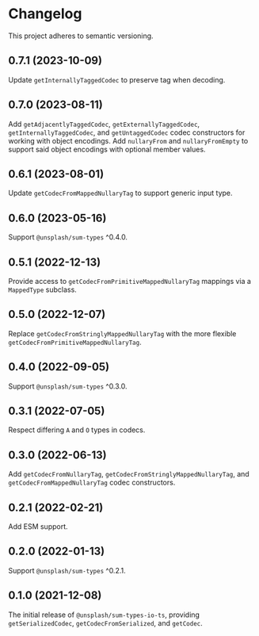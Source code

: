 # Changelog

This project adheres to semantic versioning.

## 0.7.1 (2023-10-09)

Update `getInternallyTaggedCodec` to preserve tag when decoding.

## 0.7.0 (2023-08-11)

Add `getAdjacentlyTaggedCodec`, `getExternallyTaggedCodec`, `getInternallyTaggedCodec`, and `getUntaggedCodec` codec constructors for working with object encodings. Add `nullaryFrom` and `nullaryFromEmpty` to support said object encodings with optional member values.

## 0.6.1 (2023-08-01)

Update `getCodecFromMappedNullaryTag` to support generic input type.

## 0.6.0 (2023-05-16)

Support `@unsplash/sum-types` ^0.4.0.

## 0.5.1 (2022-12-13)

Provide access to `getCodecFromPrimitiveMappedNullaryTag` mappings via a `MappedType` subclass.

## 0.5.0 (2022-12-07)

Replace `getCodecFromStringlyMappedNullaryTag` with the more flexible `getCodecFromPrimitiveMappedNullaryTag`.

## 0.4.0 (2022-09-05)

Support `@unsplash/sum-types` ^0.3.0.

## 0.3.1 (2022-07-05)

Respect differing `A` and `O` types in codecs.

## 0.3.0 (2022-06-13)

Add `getCodecFromNullaryTag`, `getCodecFromStringlyMappedNullaryTag`, and `getCodecFromMappedNullaryTag` codec constructors.

## 0.2.1 (2022-02-21)

Add ESM support.

## 0.2.0 (2022-01-13)

Support `@unsplash/sum-types` ^0.2.1.

## 0.1.0 (2021-12-08)

The initial release of `@unsplash/sum-types-io-ts`, providing `getSerializedCodec`, `getCodecFromSerialized`, and `getCodec`.
